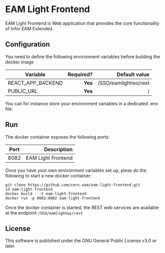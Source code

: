 # EAM Light Frontend
EAM Light Frontend is Web application that provides the core functionality of Infor EAM Extended. 

## Configuration
You need to define the following environment variables before building the docker image


| Variable        | Required?  | Default value |
| ------------- | -----:|---------:|
| REACT_APP_BACKEND           | **Yes** | /SSO/eamlightws/rest |
| PUBLIC_URL         | **Yes** | / |

You can for instance store your environment variables in a dedicated .env file:

## Run

The docker container exposes the following ports:

| Port        | Description  |
| ------------- | -----:|
| 8082          | EAM Light Frontend | 

Once you have your own environment variables set up, plese do the following to start a new docker container:
```
git clone https://github.com/cern-eam/eam-light-frontend.git
cd eam-light-frontend
docker build . -t eam-light-frontend
docker run -p 8082:8082 eam-light-frontend
``` 

Once the docker container is started, the REST web services are available at the endpoint `/SSO/eamlightws/rest`

## License
This software is published under the GNU General Public License v3.0 or later.